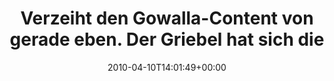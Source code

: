 ---
retweeted: false
source: <a href="http://twitter.com" rel="nofollow">Twitter Web Client</a>
entities:
  hashtags: []
  symbols: []
  user_mentions: []
  urls: []
display_text_range:
- '0'
- '107'
favorite_count: '0'
id_str: '11938012817'
truncated: false
retweet_count: '0'
id: '11938012817'
created_at: Sat Apr 10 14:01:49 +0000 2010
favorited: false
full_text: Verzeiht den Gowalla-Content von gerade eben. Der Griebel hat sich die
  Post-Einstellung vermutlich gemerkt.
lang: de
tags:
- pesos/twitter
date: '2010-04-10T14:01:49+00:00'
src: https://twitter.com/bascht/status/11938012817
original_url: https://twitter.com/bascht/status/11938012817
type: twitter_tweet
text: Verzeiht den Gowalla-Content von gerade eben. Der Griebel hat sich die Post-Einstellung
  vermutlich gemerkt.
title: 'Verzeiht den Gowalla-Content von gerade eben. Der Griebel hat sich die '

---